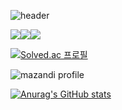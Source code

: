 ![header](https://capsule-render.vercel.app/api?type=rect&color=353535&height=120&section=header&text="SpazzHyunJun"&fontSize=70&fontColor=FFFFFF)


<img src="https://img.shields.io/badge/HTML5-black?style=flat&logo=HTML5&logoColor=white"/><img src="https://img.shields.io/badge/HTML Academy-302683?style=flat&logo=HTML5&logoColor=white"/><img src="https://img.shields.io/badge/JavaScript-F7DF1E?style=flat&logo=HTML5&logoColor=white"/>


[![Solved.ac
프로필](http://mazassumnida.wtf/api/v2/generate_badge?boj=lanlaria)](https://solved.ac/lanlaria)

![mazandi profile](http://mazandi.herokuapp.com/api?handle=lanlaria&theme=dark)

[![Anurag's GitHub stats](https://github-readme-stats.vercel.app/api?username=spazzhyunjun)](https://github.com/spazzhyunjun/github-readme-stats)
